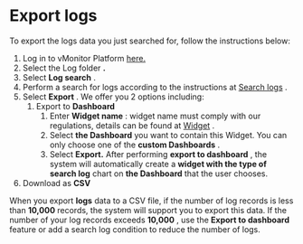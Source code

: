 # Export logs

To export the logs data you just searched for, follow the instructions below:

1. Log in to vMonitor Platform [here.](https://hcm-3.console.vngcloud.vn/vmonitor)
2. Select the Log folder **.**
3. Select **Log search** .
4. Perform a search for logs according to the instructions at [Search logs](https://docs-vngcloud-vn.translate.goog/vng-cloud-document/v/vn/vmonitor/dashboards/logs/lam-viec-voi-log-search/search-logs) .
5. Select **Export** . We offer you 2 options including:
   1. Export to **Dashboard**
      1. Enter **Widget name** : widget name must comply with our regulations, details can be found at [Widget](https://docs-vngcloud-vn.translate.goog/vng-cloud-document/v/vn/vmonitor/dashboards/dashboard/widget) .
      2. Select **the Dashboard** you want to contain this Widget. You can only choose one of the **custom Dashboards** .
      3. Select **Export.** After performing **export to dashboard** , the system will automatically create a **widget with the type of search log** chart on **the Dashboard** that the user chooses.
6. Download as **CSV**

When you export **logs** data to a CSV file, if the number of log records is less than **10,000** records, the system will support you to export this data. If the number of your log records exceeds **10,000** , use the **Export to dashboard** feature or add a search log condition to reduce the number of logs.
